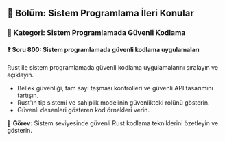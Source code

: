 ## 📘 Bölüm: Sistem Programlama İleri Konular  
### 🔹 Kategori: Sistem Programlamada Güvenli Kodlama  
#### ❓ Soru 800: Sistem programlamada güvenli kodlama uygulamaları

Rust ile sistem programlamada güvenli kodlama uygulamalarını sıralayın ve açıklayın.

- Bellek güvenliği, tam sayı taşması kontrolleri ve güvenli API tasarımını tartışın.
- Rust'ın tip sistemi ve sahiplik modelinin güvenlikteki rolünü gösterin.
- Güvenli desenleri gösteren kod örnekleri verin.

🔧 **Görev:** Sistem seviyesinde güvenli Rust kodlama tekniklerini özetleyin ve gösterin.
